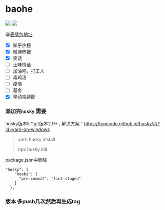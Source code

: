 # baohe


![](https://img.shields.io/apm/l/vim-mode) ![](https://img.shields.io/badge/download-1K-brightgreen.svg)


😀[表情包地址](https://emojipedia.org/people/)

- [x] 知乎热榜
- [x] 微博热搜
- [x] 笑话
- [ ] 土味情话
- [ ] 加油吧，打工人
- [ ] 毒鸡汤
- [ ] 疫情
- [ ] 基金
- [x] 移动端适配

### 添加完`husky` 需要
husky版本5.*,git版本2.9+ , 解决方案：https://typicode.github.io/husky/#/?id=yarn-on-windows

> yarn husky install

> npx husky init

package.json中删除
```
"husky": {
    "hooks": {
      "pre-commit": "lint-staged"
    }
  },

  ```

### 版本  多push几次然后再生成tag
